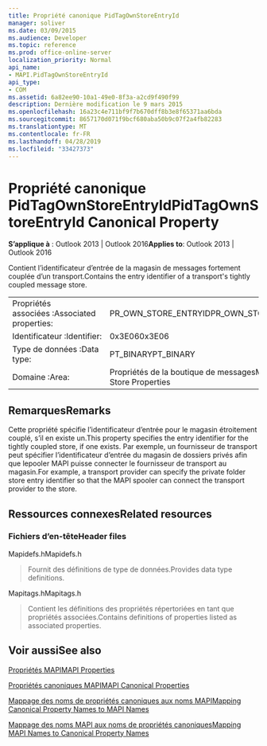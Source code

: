 ```yaml
---
title: Propriété canonique PidTagOwnStoreEntryId
manager: soliver
ms.date: 03/09/2015
ms.audience: Developer
ms.topic: reference
ms.prod: office-online-server
localization_priority: Normal
api_name:
- MAPI.PidTagOwnStoreEntryId
api_type:
- COM
ms.assetid: 6a82ee90-10a1-49e0-8f3a-a2cd9f490f99
description: Dernière modification le 9 mars 2015
ms.openlocfilehash: 16a23c4e711bf9f7b670dff8b3e8f65371aa6bda
ms.sourcegitcommit: 8657170d071f9bcf680aba50b9c07f2a4fb82283
ms.translationtype: MT
ms.contentlocale: fr-FR
ms.lasthandoff: 04/28/2019
ms.locfileid: "33427373"
---
```

# <a name="pidtagownstoreentryid-canonical-property"></a><span data-ttu-id="a7731-103">Propriété canonique PidTagOwnStoreEntryId</span><span class="sxs-lookup"><span data-stu-id="a7731-103">PidTagOwnStoreEntryId Canonical Property</span></span>

  
  
<span data-ttu-id="a7731-104">**S’applique à** : Outlook 2013 | Outlook 2016</span><span class="sxs-lookup"><span data-stu-id="a7731-104">**Applies to**: Outlook 2013 | Outlook 2016</span></span> 
  
<span data-ttu-id="a7731-105">Contient l’identificateur d’entrée de la magasin de messages fortement couplée d’un transport.</span><span class="sxs-lookup"><span data-stu-id="a7731-105">Contains the entry identifier of a transport's tightly coupled message store.</span></span>
  
|||
|:-----|:-----|
|<span data-ttu-id="a7731-106">Propriétés associées :</span><span class="sxs-lookup"><span data-stu-id="a7731-106">Associated properties:</span></span>  <br/> |<span data-ttu-id="a7731-107">PR_OWN_STORE_ENTRYID</span><span class="sxs-lookup"><span data-stu-id="a7731-107">PR_OWN_STORE_ENTRYID</span></span>  <br/> |
|<span data-ttu-id="a7731-108">Identificateur :</span><span class="sxs-lookup"><span data-stu-id="a7731-108">Identifier:</span></span>  <br/> |<span data-ttu-id="a7731-109">0x3E06</span><span class="sxs-lookup"><span data-stu-id="a7731-109">0x3E06</span></span>  <br/> |
|<span data-ttu-id="a7731-110">Type de données :</span><span class="sxs-lookup"><span data-stu-id="a7731-110">Data type:</span></span>  <br/> |<span data-ttu-id="a7731-111">PT_BINARY</span><span class="sxs-lookup"><span data-stu-id="a7731-111">PT_BINARY</span></span>  <br/> |
|<span data-ttu-id="a7731-112">Domaine :</span><span class="sxs-lookup"><span data-stu-id="a7731-112">Area:</span></span>  <br/> |<span data-ttu-id="a7731-113">Propriétés de la boutique de messages</span><span class="sxs-lookup"><span data-stu-id="a7731-113">Message Store Properties</span></span>  <br/> |
   
## <a name="remarks"></a><span data-ttu-id="a7731-114">Remarques</span><span class="sxs-lookup"><span data-stu-id="a7731-114">Remarks</span></span>

<span data-ttu-id="a7731-115">Cette propriété spécifie l’identificateur d’entrée pour le magasin étroitement couplé, s’il en existe un.</span><span class="sxs-lookup"><span data-stu-id="a7731-115">This property specifies the entry identifier for the tightly coupled store, if one exists.</span></span> <span data-ttu-id="a7731-116">Par exemple, un fournisseur de transport peut spécifier l’identificateur d’entrée du magasin de dossiers privés afin que lepooler MAPI puisse connecter le fournisseur de transport au magasin.</span><span class="sxs-lookup"><span data-stu-id="a7731-116">For example, a transport provider can specify the private folder store entry identifier so that the MAPI spooler can connect the transport provider to the store.</span></span>
  
## <a name="related-resources"></a><span data-ttu-id="a7731-117">Ressources connexes</span><span class="sxs-lookup"><span data-stu-id="a7731-117">Related resources</span></span>

### <a name="header-files"></a><span data-ttu-id="a7731-118">Fichiers d’en-tête</span><span class="sxs-lookup"><span data-stu-id="a7731-118">Header files</span></span>

<span data-ttu-id="a7731-119">Mapidefs.h</span><span class="sxs-lookup"><span data-stu-id="a7731-119">Mapidefs.h</span></span>
  
> <span data-ttu-id="a7731-120">Fournit des définitions de type de données.</span><span class="sxs-lookup"><span data-stu-id="a7731-120">Provides data type definitions.</span></span>
    
<span data-ttu-id="a7731-121">Mapitags.h</span><span class="sxs-lookup"><span data-stu-id="a7731-121">Mapitags.h</span></span>
  
> <span data-ttu-id="a7731-122">Contient les définitions des propriétés répertoriées en tant que propriétés associées.</span><span class="sxs-lookup"><span data-stu-id="a7731-122">Contains definitions of properties listed as associated properties.</span></span>
    
## <a name="see-also"></a><span data-ttu-id="a7731-123">Voir aussi</span><span class="sxs-lookup"><span data-stu-id="a7731-123">See also</span></span>



[<span data-ttu-id="a7731-124">Propriétés MAPI</span><span class="sxs-lookup"><span data-stu-id="a7731-124">MAPI Properties</span></span>](mapi-properties.md)
  
[<span data-ttu-id="a7731-125">Propriétés canoniques MAPI</span><span class="sxs-lookup"><span data-stu-id="a7731-125">MAPI Canonical Properties</span></span>](mapi-canonical-properties.md)
  
[<span data-ttu-id="a7731-126">Mappage des noms de propriétés canoniques aux noms MAPI</span><span class="sxs-lookup"><span data-stu-id="a7731-126">Mapping Canonical Property Names to MAPI Names</span></span>](mapping-canonical-property-names-to-mapi-names.md)
  
[<span data-ttu-id="a7731-127">Mappage des noms MAPI aux noms de propriétés canoniques</span><span class="sxs-lookup"><span data-stu-id="a7731-127">Mapping MAPI Names to Canonical Property Names</span></span>](mapping-mapi-names-to-canonical-property-names.md)

